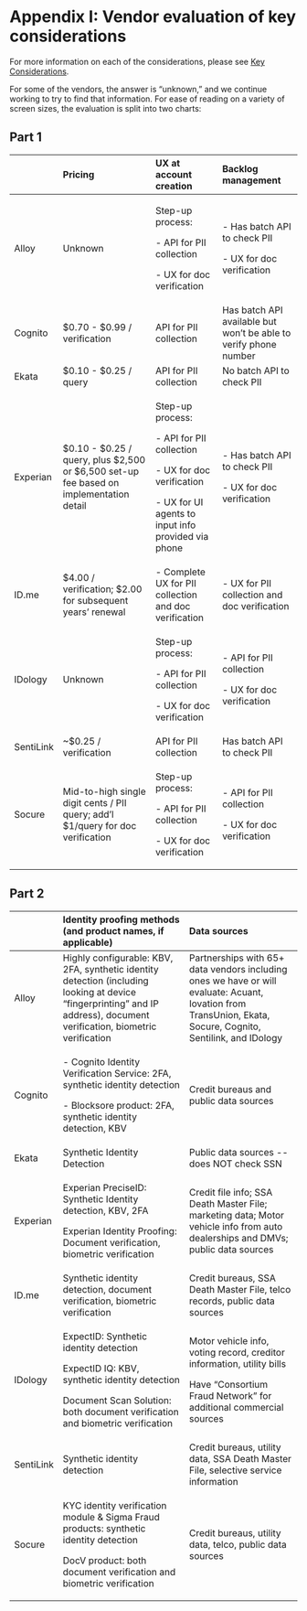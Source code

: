 # Appendix I: Vendor evaluation of key considerations



For more information on each of the considerations, please see [Key Considerations](https://usdr.gitbook.io/unemployment-insurance-moderinzation/identity-proofing-vendor-comparison/identity-proofing-vendor-comparison#key-considerations).

For some of the vendors, the answer is “unknown,” and we continue working to try to find that information. For ease of reading on a variety of screen sizes, the evaluation is split into two charts:

## Part 1

<table>
  <thead>
    <tr>
      <th style="text-align:left"></th>
      <th style="text-align:left">Pricing</th>
      <th style="text-align:left">UX at account creation</th>
      <th style="text-align:left">Backlog management</th>
    </tr>
  </thead>
  <tbody>
    <tr>
      <td style="text-align:left">Alloy</td>
      <td style="text-align:left">Unknown</td>
      <td style="text-align:left">
        <p>Step-up process:</p>
        <p>- API for PII collection</p>
        <p>- UX for doc verification</p>
      </td>
      <td style="text-align:left">
        <p>- Has batch API to check PII</p>
        <p>- UX for doc verification</p>
      </td>
    </tr>
    <tr>
      <td style="text-align:left">Cognito</td>
      <td style="text-align:left">$0.70 - $0.99 / verification</td>
      <td style="text-align:left">API for PII collection</td>
      <td style="text-align:left">Has batch API available but won&#x2019;t be able to verify phone number</td>
    </tr>
    <tr>
      <td style="text-align:left">Ekata</td>
      <td style="text-align:left">$0.10 - $0.25 / query</td>
      <td style="text-align:left">API for PII collection</td>
      <td style="text-align:left">No batch API to check PII</td>
    </tr>
    <tr>
      <td style="text-align:left">Experian</td>
      <td style="text-align:left">$0.10 - $0.25 / query, plus $2,500 or $6,500 set-up fee based on implementation
        detail</td>
      <td style="text-align:left">
        <p>Step-up process:</p>
        <p>- API for PII collection</p>
        <p>- UX for doc verification</p>
        <p>- UX for UI agents to input info provided via phone</p>
      </td>
      <td style="text-align:left">
        <p>- Has batch API to check PII</p>
        <p>- UX for doc verification</p>
      </td>
    </tr>
    <tr>
      <td style="text-align:left">ID.me</td>
      <td style="text-align:left">$4.00 / verification; $2.00 for subsequent years&#x2019; renewal</td>
      <td
      style="text-align:left">- Complete UX for PII collection and doc verification</td>
        <td style="text-align:left">- UX for PII collection and doc verification</td>
    </tr>
    <tr>
      <td style="text-align:left">IDology</td>
      <td style="text-align:left">Unknown</td>
      <td style="text-align:left">
        <p>Step-up process:</p>
        <p>- API for PII collection</p>
        <p>- UX for doc verification</p>
      </td>
      <td style="text-align:left">
        <p>- API for PII collection</p>
        <p>- UX for doc verification</p>
      </td>
    </tr>
    <tr>
      <td style="text-align:left">SentiLink</td>
      <td style="text-align:left">~$0.25 / verification</td>
      <td style="text-align:left">API for PII collection</td>
      <td style="text-align:left">Has batch API to check PII</td>
    </tr>
    <tr>
      <td style="text-align:left">Socure</td>
      <td style="text-align:left">Mid-to-high single digit cents / PII query; add&#x2019;l $1/query for
        doc verification</td>
      <td style="text-align:left">
        <p>Step-up process:</p>
        <p>- API for PII collection</p>
        <p>- UX for doc verification</p>
      </td>
      <td style="text-align:left">
        <p>- API for PII collection</p>
        <p>- UX for doc verification</p>
      </td>
    </tr>
  </tbody>
</table>

## Part 2



<table>
  <thead>
    <tr>
      <th style="text-align:left"></th>
      <th style="text-align:left">Identity proofing methods (and product names, if applicable)</th>
      <th style="text-align:left">Data sources</th>
    </tr>
  </thead>
  <tbody>
    <tr>
      <td style="text-align:left">Alloy</td>
      <td style="text-align:left">Highly configurable: KBV, 2FA, synthetic identity detection (including
        looking at device &#x201C;fingerprinting&#x201D; and IP address), document
        verification, biometric verification</td>
      <td style="text-align:left">Partnerships with 65+ data vendors including ones we have or will evaluate:
        Acuant, Iovation from TransUnion, Ekata, Socure, Cognito, Sentilink, and
        IDology</td>
    </tr>
    <tr>
      <td style="text-align:left">Cognito</td>
      <td style="text-align:left">
        <p>- Cognito Identity Verification Service: 2FA, synthetic identity detection</p>
        <p>- Blocksore product: 2FA, synthetic identity detection, KBV
          <br />
        </p>
      </td>
      <td style="text-align:left">Credit bureaus and public data sources</td>
    </tr>
    <tr>
      <td style="text-align:left">Ekata</td>
      <td style="text-align:left">Synthetic Identity Detection</td>
      <td style="text-align:left">Public data sources -- does NOT check SSN</td>
    </tr>
    <tr>
      <td style="text-align:left">Experian</td>
      <td style="text-align:left">
        <p>Experian PreciseID: Synthetic Identity detection, KBV, 2FA</p>
        <p>Experian Identity Proofing: Document verification, biometric verification</p>
      </td>
      <td style="text-align:left">Credit file info; SSA Death Master File; marketing data; Motor vehicle
        info from auto dealerships and DMVs; public data sources</td>
    </tr>
    <tr>
      <td style="text-align:left">ID.me</td>
      <td style="text-align:left">Synthetic identity detection, document verification, biometric verification</td>
      <td
      style="text-align:left">Credit bureaus, SSA Death Master File, telco records, public data sources</td>
    </tr>
    <tr>
      <td style="text-align:left">IDology</td>
      <td style="text-align:left">
        <p>ExpectID: Synthetic identity detection</p>
        <p>ExpectID IQ: KBV, synthetic identity detection</p>
        <p>Document Scan Solution: both document verification and biometric verification</p>
      </td>
      <td style="text-align:left">
        <p>Motor vehicle info, voting record, creditor information, utility bills
          <br
          />
        </p>
        <p>Have &#x201C;Consortium Fraud Network&#x201D; for additional commercial
          sources</p>
      </td>
    </tr>
    <tr>
      <td style="text-align:left">SentiLink</td>
      <td style="text-align:left">Synthetic identity detection</td>
      <td style="text-align:left">Credit bureaus, utility data, SSA Death Master File, selective service
        information</td>
    </tr>
    <tr>
      <td style="text-align:left">Socure</td>
      <td style="text-align:left">
        <p>KYC identity verification module &amp; Sigma Fraud products: synthetic
          identity detection</p>
        <p>DocV product: both document verification and biometric verification
          <br
          />
        </p>
      </td>
      <td style="text-align:left">Credit bureaus, utility data, telco, public data sources</td>
    </tr>
  </tbody>
</table>

